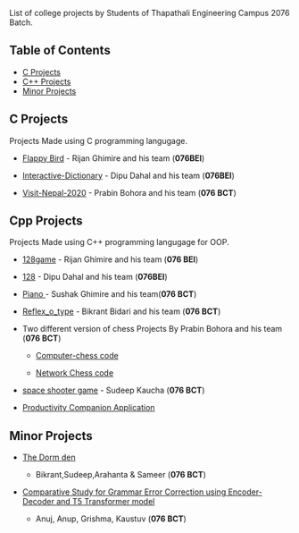List of college projects by Students of Thapathali Engineering Campus 2076 Batch.

## Table of Contents
   * [C Projects](#c-projects)
   * [C++ Projects](#cpp-projects)
   * [Minor Projects](#minor-projects)
   
## C Projects
Projects Made using C programming langugage.


* [Flappy Bird](https://github.com/rijan7ghimire/fbird.git) - Rijan Ghimire and his team (**076BEI**)
   
* [Interactive-Dictionary](https://github.com/dipudl/Interactive-Dictionary-and-Paragraph-Autocorrect) - Dipu Dahal and his team (**076BEI**)

* [Visit-Nepal-2020](https://github.com/prabinbohara10/Visit-Nepal-2020.git) - Prabin Bohora and his team (**076 BCT**)



## Cpp Projects
Projects Made using C++ programming langugage for OOP.


* [128game](https://github.com/rijan7ghimire/128game) - Rijan Ghimire and his team (**076 BEI**)

* [128](https://github.com/dipudl/128.git) - Dipu Dahal and his team (**076BEI**)

* [Piano ](https://gitlab.com/sushankgghimire/piano.git) - Sushak Ghimire and his team(**076 BCT**)

* [Reflex_o_type](https://github.com/bikrantbdr/Reflex_o_type.git) - Bikrant Bidari and his team (**076 BCT**)

* Two different version of chess Projects By Prabin Bohora and his team (**076 BCT**)

    - [Computer-chess code](https://github.com/prabinbohara10/Computer-Chess.git)

    - [Network Chess code](https://github.com/prabinbohara10/Network-Chess.git)

* [space shooter game](https://github.com/Sudeep-K/SpaceShooter) - Sudeep Kaucha (**076 BCT**)

* [Productivity Companion Application](https://github.com/Despicable-Us/Productivity-Companion)


## Minor Projects

* [The Dorm den](https://github.com/bikrantbdr/TheDormDen)  
    - Bikrant,Sudeep,Arahanta & Sameer (**076 BCT**)

* [Comparative Study for Grammar Error Correction using Encoder-Decoder and T5 Transformer model](https://github.com/GrishmaKhanal/GEC_Django) 
    - Anuj, Anup, Grishma, Kaustuv (**076 BCT**)


